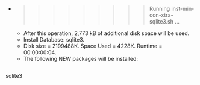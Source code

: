 * >>>>>>>>> Running inst-min-con-xtra-sqlite3.sh ...
  * After this operation, 2,773 kB of additional disk space will be used.
  * Install Database: sqlite3.
  * Disk size = 2199488K. Space Used = 4228K. Runtime = 00:00:00:04.
  * The following NEW packages will be installed:
  ```bash
sqlite3
  ```
